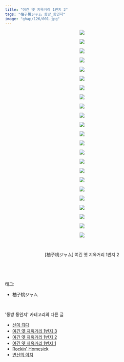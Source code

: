 ```yaml
---
title: "여긴 옛 지옥거리 1번지 2"
tags: "柚子桃ジャム 동방_동인지"
image: "ghap/126/001.jpg"
---
```

<div class="article">
<p style="text-align: center; clear: none; float: none;"><img src="{{ site.nasurl }}/ghap/126/001.jpg"/></p>
<p style="text-align: center; clear: none; float: none;"><img src="{{ site.nasurl }}/ghap/126/002.jpg"/></p>
<p style="text-align: center; clear: none; float: none;"><img src="{{ site.nasurl }}/ghap/126/003.jpg"/></p>
<p style="text-align: center; clear: none; float: none;"><img src="{{ site.nasurl }}/ghap/126/004.jpg"/></p>
<p style="text-align: center; clear: none; float: none;"><img src="{{ site.nasurl }}/ghap/126/005.jpg"/></p>
<p style="text-align: center; clear: none; float: none;"><img src="{{ site.nasurl }}/ghap/126/006.jpg"/></p>
<p style="text-align: center; clear: none; float: none;"><img src="{{ site.nasurl }}/ghap/126/007.jpg"/></p>
<p style="text-align: center; clear: none; float: none;"><img src="{{ site.nasurl }}/ghap/126/008.jpg"/></p>
<p style="text-align: center; clear: none; float: none;"><img src="{{ site.nasurl }}/ghap/126/009.jpg"/></p>
<p style="text-align: center; clear: none; float: none;"><img src="{{ site.nasurl }}/ghap/126/010.jpg"/></p>
<p style="text-align: center; clear: none; float: none;"><img src="{{ site.nasurl }}/ghap/126/011.jpg"/></p>
<p style="text-align: center; clear: none; float: none;"><img src="{{ site.nasurl }}/ghap/126/012.jpg"/></p>
<p style="text-align: center; clear: none; float: none;"><img src="{{ site.nasurl }}/ghap/126/013.jpg"/></p>
<p style="text-align: center; clear: none; float: none;"><img src="{{ site.nasurl }}/ghap/126/014.jpg"/></p>
<p style="text-align: center; clear: none; float: none;"><img src="{{ site.nasurl }}/ghap/126/015.jpg"/></p>
<p style="text-align: center; clear: none; float: none;"><img src="{{ site.nasurl }}/ghap/126/016.jpg"/></p>
<p style="text-align: center; clear: none; float: none;"><img src="{{ site.nasurl }}/ghap/126/017.jpg"/></p>
<p style="text-align: center; clear: none; float: none;"><img src="{{ site.nasurl }}/ghap/126/018.jpg"/></p>
<p style="text-align: center; clear: none; float: none;"><img src="{{ site.nasurl }}/ghap/126/019.jpg"/></p>
<p style="text-align: center; clear: none; float: none;"><img src="{{ site.nasurl }}/ghap/126/020.jpg"/></p>
<p style="text-align: center; clear: none; float: none;"><img src="{{ site.nasurl }}/ghap/126/021.jpg"/></p>
<p style="text-align: center; clear: none; float: none;"><img src="{{ site.nasurl }}/ghap/126/022.jpg"/></p>
<p style="text-align: center; clear: none; float: none;"><img src="{{ site.nasurl }}/ghap/126/023.jpg"/></p>
<p style="text-align: center; clear: none; float: none;"><br/></p>
<p style="text-align: center; clear: none; float: none;">[柚子桃ジャム] 여긴 옛 지옥거리 1번지 2</p>
<p><br/></p>
</div><br/>
<div class="tagTrail">
<p>태그: </p>
<ul>
<li>柚子桃ジャム</li>
</ul>
</div><br/>
<div class="another">
<p>'동방 동인지' 카테고리의 다른 글</p>
<ul>
<li><a href="/2016-06-18-ghap_128">신이 되다</a></li>
<li><a href="/2016-06-18-ghap_127">여긴 옛 지옥거리 1번지 3</a></li>
<li><a href="/2016-06-18-ghap_126">여긴 옛 지옥거리 1번지 2</a></li>
<li><a href="/2016-06-18-ghap_125">여긴 옛 지옥거리 1번지 1</a></li>
<li><a href="/2016-06-18-ghap_124">Rockin' Homesick</a></li>
<li><a href="/2016-06-18-ghap_123">변신의 이치</a></li>
</ul>
</div><br/>
<div class="cb_module cb_fluid">
<div class="cb_wrt cb_profile">
</div><!-- commentList close -->
</div><br/>
